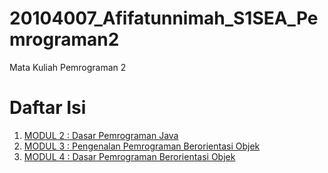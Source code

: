 # 20104007_Afifatunnimah_S1SEA_Pemrograman2
Mata Kuliah Pemrograman 2

# Daftar Isi
1. [MODUL 2 : Dasar Pemrograman Java](https://github.com/Afifafa/20104007_Afifatunnimah_S1SEA_Pemrograman2/tree/modul2)
2. [MODUL 3 : Pengenalan Pemrograman Berorientasi Objek](https://github.com/Afifafa/20104007_Afifatunnimah_S1SEA_Pemrograman2/tree/modul3)
3. [MODUL 4 : Dasar Pemrograman Berorientasi Objek](https://github.com/Afifafa/20104007_Afifatunnimah_S1SEA_Pemrograman2/tree/modul4)
